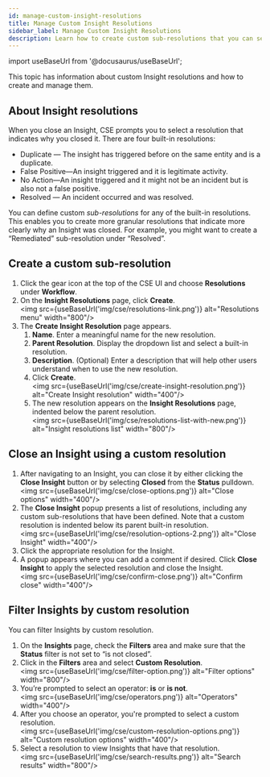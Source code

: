 ```yaml
---
id: manage-custom-insight-resolutions
title: Manage Custom Insight Resolutions
sidebar_label: Manage Custom Insight Resolutions
description: Learn how to create custom sub-resolutions that you can select when closing an Insight.
---
```


import useBaseUrl from '@docusaurus/useBaseUrl';

This topic has information about custom Insight resolutions and how to create and manage them.

## About Insight resolutions

When you close an Insight, CSE prompts you to select a resolution that indicates why you closed it. There are four built-in resolutions:

* Duplicate — The insight has triggered before on the same entity and is a duplicate.
* False Positive—An insight triggered and it is legitimate activity.
* No Action—An insight triggered and it might not be an incident but is also not a false positive.
* Resolved — An incident occurred and was resolved.

You can define custom *sub-resolutions* for any of the built-in resolutions. This enables you to create more granular resolutions that indicate more clearly why an Insight was closed. For example, you might want to create a “Remediated” sub-resolution under “Resolved”.

## Create a custom sub-resolution

1. Click the gear icon at the top of the CSE UI and choose **Resolutions** under **Workflow**.
1. On the **Insight Resolutions** page, click **Create**. <br/><img src={useBaseUrl('img/cse/resolutions-link.png')} alt="Resolutions menu" width="800"/>
1. The **Create Insight Resolution** page appears.
    1. **Name**. Enter a meaningful name for the new resolution.
    1. **Parent Resolution**. Display the dropdown list and select a built-in resolution.
    1. **Description**. (Optional) Enter a description that will help other users understand when to use the new resolution.
    1. Click **Create**. <br/><img src={useBaseUrl('img/cse/create-insight-resolution.png')} alt="Create Insight resolution" width="400"/>
    1. The new resolution appears on the **Insight Resolutions** page, indented below the parent resolution. <br/><img src={useBaseUrl('img/cse/resolutions-list-with-new.png')} alt="Insight resolutions list" width="800"/>

## Close an Insight using a custom resolution

1. After navigating to an Insight, you can close it by either clicking the **Close Insight** button or by selecting **Closed** from the **Status** pulldown.  <br/><img src={useBaseUrl('img/cse/close-options.png')} alt="Close options" width="400"/>
1. The **Close Insight** popup presents a list of resolutions, including any custom sub-resolutions that have been defined. Note that a custom resolution is indented below its parent built-in resolution. <br/><img src={useBaseUrl('img/cse/resolution-options-2.png')} alt="Close Insight" width="400"/>
1. Click the appropriate resolution for the Insight.
1. A popup appears where you can add a comment if desired. Click **Close Insight** to apply the selected resolution and close the Insight. <br/><img src={useBaseUrl('img/cse/confirm-close.png')} alt="Confirm close" width="400"/>

## Filter Insights by custom resolution

You can filter Insights by custom resolution.

1. On the **Insights** page, check the **Filters** area and make sure that the **Status** filter is not set to “is not closed”.  
1. Click in the **Filters** area and select **Custom Resolution**.  <br/><img src={useBaseUrl('img/cse/filter-option.png')} alt="Filter options" width="800"/>
1. You’re prompted to select an operator: **is** or **is not**.  <br/><img src={useBaseUrl('img/cse/operators.png')} alt="Operators" width="400"/>
1. After you choose an operator, you're prompted to select a custom resolution.  <br/><img src={useBaseUrl('img/cse/custom-resolution-options.png')} alt="Custom resolution options" width="400"/>
1. Select a resolution to view Insights that have that resolution.  <br/><img src={useBaseUrl('img/cse/search-results.png')} alt="Search results" width="800"/>
